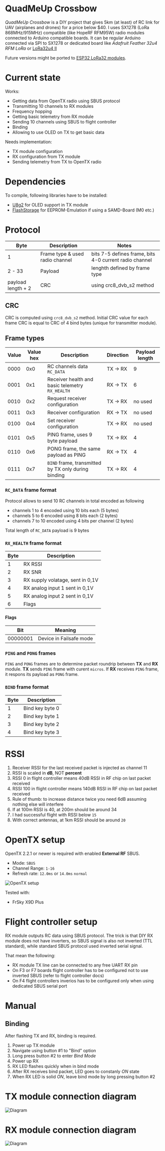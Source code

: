 # QuadMeUp Crossbow

_QuadMeUp Crossbow_ is a DIY project that gives 5km (at least) of RC link for UAV (airplanes and drones) for a price below $40. I uses SX1278 (LoRa 868MHz/915MHz) compatible (like HopeRF RFM95W) radio modules connected to Arduino compatible boards. It can be regular Arduino connected via SPI to SX1278 or dedicated board like _Adafruit Feather 32u4 RFM LoRa_ or [LoRa32u4 II](http://bit.ly/2nJv9dd)

Future versions might be ported to [ESP32 LoRa32 modules](http://bit.ly/2BjG47d).

# Current state

Works:
* Getting data from OpenTX radio using SBUS protocol
* Transmitting 10 channels to RX modules
* Frequency hopping
* Getting basic telemetry from RX module
* Sending 10 channels using SBUS to flight controller
* Binding
* Allowing to use OLED on TX to get basic data

Needs implementation:
* TX module configuration
* RX configuration from TX module
* Sending telemetry from TX to OpenTX radio

# Dependencies

To compile, following libraries have to be installed:

* [U8g2](https://github.com/olikraus/u8g2) for OLED support in TX module
* [FlashStorage](https://github.com/cmaglie/FlashStorage) for EEPROM-Emulation if using a SAMD-Board (M0 etc.)

# Protocol

| Byte                  | Description | Notes |
| ----                  | ----        | ---- |
| 1                     | Frame type & used radio channel | bits 7-5 defines frame, bits 4-0 current radio channel |
| 2 - 33                | Payload | lenghth defined by frame type |
| payload length + 2    | CRC | using crc8_dvb_s2 method |

## CRC

CRC is computed using `crc8_dvb_s2` method. Initial CRC value for each frame CRC is equal to CRC of 4 bind bytes (unique for transmitter module). 

## Frame types

| Value  | Value hex    | Description                      | Direction  | Payload length |
| ----   | ----         |----                              | ---- | ----            |
| 0000   | 0x0          | RC channels data `RC_DATA` | TX -> RX | 9 |
| 0001   | 0x1          | Receiver health and basic telemetry `RX_HEALTH` | RX -> TX | 6 |
| 0010   | 0x2          | Request receiver configuration | TX -> RX | no used |
| 0011   | 0x3          | Receiver configuration | RX -> TX | no used |
| 0100   | 0x4          | Set receiver configuration | TX -> RX | no used |
| 0101   | 0x5          | PING frame, uses 9 byte payload | TX -> RX | 4    |
| 0110   | 0x6          | PONG frame, the same payload as PING | RX -> TX | 4 |
| 0111   | 0x7          | `BIND` frame, transmitted by TX only during binding | TX -> RX | 4 |

### `RC_DATA` frame format

Protocol allows to send 10 RC channels in total encoded as following

* channels 1 to 4 encoded using 10 bits each (5 bytes)
* channels 5 to 6 encoded using 8 bits each (2 bytes)
* channels 7 to 10 encoded using 4 bits per channel (2 bytes)

Total length of `RC_DATA` payload is 9 bytes

### `RX_HEALTH` frame format

| Byte  | Description                           |
| ----  | ----                                  |
| 1     | RX RSSI                               |
| 2     | RX SNR                                |   
| 3     | RX supply volatage, sent in 0,1V      |
| 4     | RX analog input 1 sent in 0,1V        |
| 5     | RX analog input 2 sent in 0,1V        |
| 6     | Flags                                 |

#### Flags

| Bit   | Meaning                               |
| ----  | ----                                  |
| 00000001  | Device in Failsafe mode           |


### `PING` and `PONG` frames

`PING` and `PONG` frames are to determine packet roundrip between **TX** and **RX** module.
**TX** sends `PING` frame with curent `micros`. If **RX** receives `PING` frame, it respons
its payload as `PONG` frame. 

### `BIND` frame format

| Byte  | Description                           |
| ----  | ----                                  |
| 1     | Bind key byte 0                       |
| 2     | Bind key byte 1                       |
| 3     | Bind key byte 2                       |
| 4     | Bind key byte 3                       |

# RSSI

1. Receiver RSSI for the last received packet is injected as channel 11
1. RSSI is scaled in **dB**, NOT **percent**
1. RSSI 0 in flight controller means 40dB RSSI in RF chip on last packet received  
1. RSSI 100 in flight controller means 140dB RSSI in RF chip on last packet received
1. Rule of thumb: to increase distance twice you need 6dB assuming nothing else will interfere
1. If at 100m RSSI is 40, at 200m should be around 34
1. I had successful flight with RSSI below `15`
1. With correct antennas, at 1km RSSI should be around `20` 

# OpenTX setup

OpenTX 2.2.1 or newer is required with enabled **External RF** SBUS.

* Mode: `SBUS`
* Channel Range: `1-16`
* Refresh rate: `12.0ms` or `14.0ms` `normal`

![OpenTX setup](docs/opentx_setup.jpg)

Tested with:

* FrSky X9D Plus

# Flight controller setup

RX module outputs RC data using SBUS protocol. The trick is that DIY RX module does not have inverters, so SBUS signal is also not inverted (TTL standard), while standard SBUS protocol used inverted serial signal.

That mean the following:

* RX module TX line can be connected to any free UART RX pin
* On F3 or F7 boards flight controller has to be configured not to use inverted SBUS (refer to flight controller docs)
* On F4 flight controllers inverios has to be configured only when using dedicated SBUS serial port 

# Manual

## Binding

After flashing TX and RX, binding is required. 

1. Power up TX module
1. Navigate using button #1 to "Bind" option
1. Long press button #2 to enter _Bind Mode_
1. Power up RX
1. RX LED flashes quickly when in bind mode
1. After RX receives bind packet, LED goes to constanly _ON_ state
1. When RX LED is solid _ON_, leave bind mode by long pressing button #2 

# TX module connection diagram

![Diagram](docs/TX_module_schem.png)

# RX module connection diagram

![Diagram](docs/RX_module_schem.png)
